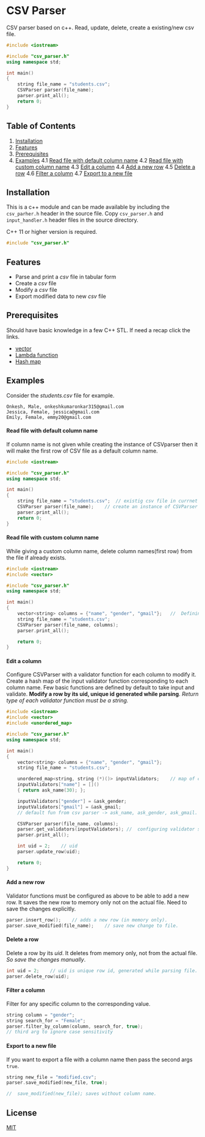 # CSV Parser

CSV parser based on c++. Read, update, delete, create a existing/new csv file.

```c++
#include <iostream>

#include "csv_parser.h"
using namespace std;

int main()
{
    string file_name = "students.csv";
    CSVParser parser(file_name);
    parser.print_all();
    return 0;
}
```

## Table of Contents

1. [Installation](#installation)
2. [Features](#features)
3. [Prerequisites](#prerequisites)
4. [Examples](#examples)
   4.1 [Read file with default column name](#read-file-with-default-column-name)
   4.2 [Read file with custom column name](#read-file-with-custom-column-name)
   4.3 [Edit a column](#edit-a-column)
   4.4 [Add a new row](#add-a-new-row)
   4.5 [Delete a row](#delete-a-row)
   4.6 [Filter a column](#filter-a-column)
   4.7 [Export to a new file](#export-to-a-new-file)

## Installation

This is a c++ module and can be made available by including the `csv_parher.h` header in the source file. Copy `csv_parser.h` and `input_handler.h` header files in the source directory.

C++ 11 or higher version is required.

```c++
#include "csv_parser.h"
```

## Features

- Parse and print a _csv_ file in tabular form
- Create a _csv_ file
- Modify a _csv_ file
- Export modified data to new _csv_ file

## Prerequisites

Should have basic knowledge in a few C++ STL. If need a recap click the links.

- [vector]()
- [Lambda function]()
- [Hash map]()

## Examples

Consider the _students.csv_ file for example.

```
Onkesh, Male, onkeshkumaronkar315@gmail.com
Jessica, Female, jessica@gmail.com
Emily, Female, emmy20@gmail.com
```

#### Read file with default column name

If column name is not given while creating the instance of CSVparser then it will make the first row of CSV file as a default column name.

```c++
#include <iostream>

#include "csv_parser.h"
using namespace std;

int main()
{
    string file_name = "students.csv";  // existig csv file in currnet dir.
    CSVParser parser(file_name);    // create an instance of CSVParser class and pass file name
    parser.print_all();
    return 0;
}
```

#### Read file with custom column name

While giving a custom column name, delete column names(first row) from the file if already exists.

```c++
#include <iostream>
#include <vector>

#include "csv_parser.h"
using namespace std;

int main()
{
    vector<string> columns = {"name", "gender", "gmail"};   //  Defining a vector of name for each column
    string file_name = "students.csv";
    CSVParser parser(file_name, columns);
    parser.print_all();

    return 0;
}
```

#### Edit a column

Configure CSVParser with a validator function for each column to modify it. Create a hash map of the input validator function corresponding to each column name. Few basic functions are defined by default to take input and validate.
**Modify a row by its uid, unique id generated while parsing**.
_Return type of each validator function must be a string._

```c++
#include <iostream>
#include <vector>
#include <unordered_map>

#include "csv_parser.h"
using namespace std;

int main()
{
    vector<string> columns = {"name", "gender", "gmail"};
    string file_name = "students.csv";

    unordered_map<string, string (*)()> inputValidators;    // map of column name and fun of string type.
    inputValidators["name"] = []()
    { return ask_name(30); };

    inputValidators["gender"] = &ask_gender;
    inputValidators["gmail"] = &ask_gmail;
    // default fun from csv parser -> ask_name, ask_gender, ask_gmail.

    CSVParser parser(file_name, columns);
    parser.get_validators(inputValidators); //  configuring validator s
    parser.print_all();

    int uid = 2;    // uid
    parser.update_row(uid);

    return 0;
}
```

#### Add a new row

Validator functions must be configured as above to be able to add a new row. It saves the new row to memory only not on the actual file. Need to save the changes explicitly.

```c++
parser.insert_row();    // adds a new row (in memory only).
parser.save_modified(file_name);    // save new change to file.
```

#### Delete a row

Delete a row by its _uid_. It deletes from memory only, not from the actual file. _So save the changes manually_.

```c++
int uid = 2;    // uid is unique row id, generated while parsing file.
parser.delete_row(uid);
```

#### Filter a column

Filter for any specific column to the corresponding value.

```c++
string column = "gender";
string search_for = "Female";
parser.filter_by_column(column, search_for, true);
// third arg to ignore case sensitivity
```

#### Export to a new file

If you want to export a file with a column name then pass the second args `true`.

```c++
string new_file = "modified.csv";
parser.save_modified(new_file, true);

//  save_modified(new_file); saves without column name.
```

## License

[MIT](LICENSE)
